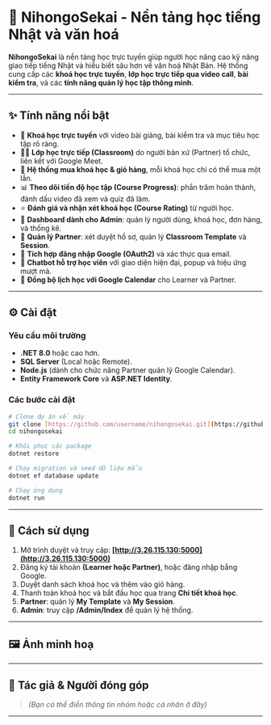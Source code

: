 

# 🌸 **NihongoSekai - Nền tảng học tiếng Nhật và văn hoá**

**NihongoSekai** là nền tảng học trực tuyến giúp người học nâng cao kỹ năng giao tiếp tiếng Nhật và hiểu biết sâu hơn về văn hoá Nhật Bản.
Hệ thống cung cấp các **khoá học trực tuyến**, **lớp học trực tiếp qua video call**, **bài kiểm tra**, và các **tính năng quản lý học tập thông minh**.

---

## ✨ **Tính năng nổi bật**

* 🎥 **Khoá học trực tuyến** với video bài giảng, bài kiểm tra và mục tiêu học tập rõ ràng.
* 🧑‍🏫 **Lớp học trực tiếp (Classroom)** do người bản xứ (Partner) tổ chức, liên kết với Google Meet.
* 🛒 **Hệ thống mua khoá học & giỏ hàng**, mỗi khoá học chỉ có thể mua một lần.
* 📊 **Theo dõi tiến độ học tập (Course Progress)**: phần trăm hoàn thành, đánh dấu video đã xem và quiz đã làm.
* ⭐ **Đánh giá và nhận xét khoá học (Course Rating)** từ người học.
* 📌 **Dashboard dành cho Admin**: quản lý người dùng, khoá học, đơn hàng, và thống kê.
* 🤝 **Quản lý Partner**: xét duyệt hồ sơ, quản lý **Classroom Template** và **Session**.
* 🔑 **Tích hợp đăng nhập Google (OAuth2)** và xác thực qua email.
* 💬 **Chatbot hỗ trợ học viên** với giao diện hiện đại, popup và hiệu ứng mượt mà.
* 📅 **Đồng bộ lịch học với Google Calendar** cho Learner và Partner.

---

## ⚙️ **Cài đặt**

### **Yêu cầu môi trường**

* **.NET 8.0** hoặc cao hơn.
* **SQL Server** (Local hoặc Remote).
* **Node.js** (dành cho chức năng Partner quản lý Google Calendar).
* **Entity Framework Core** và **ASP.NET Identity**.

### **Các bước cài đặt**

```bash
# Clone dự án về máy
git clone [https://github.com/username/nihongosekai.git](https://github.com/LuongFu/SWRT_D11-RT01_Nihongo_Sekai.git)
cd nihongosekai

# Khôi phục các package
dotnet restore

# Chạy migration và seed dữ liệu mẫu
dotnet ef database update

# Chạy ứng dụng
dotnet run
```

---

## 🚀 **Cách sử dụng**

1. Mở trình duyệt và truy cập: **[http://3.26.115.130:5000](http://3.26.115.130:5000)**
2. Đăng ký tài khoản **(Learner hoặc Partner)**, hoặc đăng nhập bằng Google.
3. Duyệt danh sách khoá học và thêm vào giỏ hàng.
4. Thanh toán khoá học và bắt đầu học qua trang **Chi tiết khoá học**.
5. **Partner**: quản lý **My Template** và **My Session**.
6. **Admin**: truy cập **/Admin/Index** để quản lý hệ thống.

---

## 🖼️ **Ảnh minh hoạ**



---

## 👥 **Tác giả & Người đóng góp**

> *(Bạn có thể điền thông tin nhóm hoặc cá nhân ở đây)*

---


